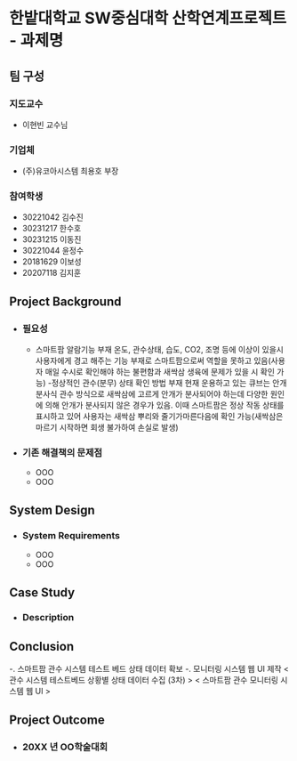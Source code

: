 # 한밭대학교 SW중심대학 산학연계프로젝트 - 과제명

## **팀 구성**
### 지도교수
 - 이현빈 교수님

### 기업체 
 -  (주)유코아시스템 최용호 부장 

### 참여학생
 - 30221042 김수진 
 - 30231217 한수호
 - 30231215 이동진
 - 30221044 윤정수
 - 20181629 이보성
 - 20207118 김지훈

## Project Background
- ### 필요성
  - 스마트팜 알람기능 부재 
   온도, 관수상태, 습도, CO2, 조명 등에 이상이 있을시 사용자에게 경고 해주는 기능 부재로 스마트팜으로써 역할을 못하고 있음(사용자 매일 수시로 확인해야 하는 불편함과 새싹삼 생육에 문제가 있을 시 확인 가능)
  -정상적인 관수(분무) 상태 확인 방법 부재
   현재 운용하고 있는 큐브는 안개분사식 관수 방식으로 새싹삼에 고르게 안개가 분사되어야 하는데 다양한 원인에 의해 안개가 분사되지 않은 경우가 있음. 이때 스마트팜은 정상 작동 상태를 표시하고 있어 사용자는 새싹삼 뿌리와 줄기가마른다음에 확인 가능(새싹삼은 마르기 시작하면 회생 불가하여 손실로 발생)

- ### 기존 해결책의 문제점
  - OOO
  - OOO
  
## System Design
  - ### System Requirements
    - OOO
    - OOO
    
## Case Study
  - ### Description
  
  
## Conclusion
-. 스마트팜 관수 시스템 테스트 베드 상태 데이터 확보
-.  모니터링 시스템 웹 UI 제작
< 관수 시스템 테스트베드 상황별 상태 데이터 수집 (3차) >
< 스마트팜 관수 모니터링 시스템 웹 UI >

  
## Project Outcome
- ### 20XX 년 OO학술대회 
